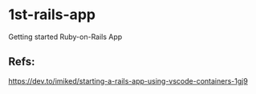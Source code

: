 # 1st-rails-app
Getting started Ruby-on-Rails App
## Refs:
https://dev.to/imiked/starting-a-rails-app-using-vscode-containers-1gj9
